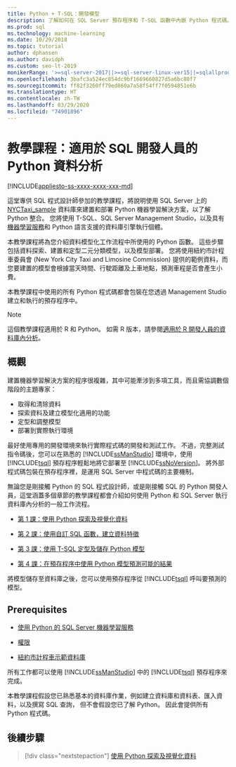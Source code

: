 ```yaml
---
title: Python + T-SQL：開發模型
description: 了解如何在 SQL Server 預存程序和 T-SQL 函數中內嵌 Python 程式碼。
ms.prod: sql
ms.technology: machine-learning
ms.date: 10/29/2018
ms.topic: tutorial
author: dphansen
ms.author: davidph
ms.custom: seo-lt-2019
monikerRange: '>=sql-server-2017||>=sql-server-linux-ver15||=sqlallproducts-allversions'
ms.openlocfilehash: 3bafc3a524ec854dc9bf1669660827d5a6bc80f7
ms.sourcegitcommit: ff82f3260ff79ed860a7a58f54ff7f0594851e6b
ms.translationtype: HT
ms.contentlocale: zh-TW
ms.lasthandoff: 03/29/2020
ms.locfileid: "74901896"
---
```

# <a name="tutorial-python-data-analytics-for-sql-developers"></a>教學課程：適用於 SQL 開發人員的 Python 資料分析
[!INCLUDE[appliesto-ss-xxxx-xxxx-xxx-md](../../includes/appliesto-ss-xxxx-xxxx-xxx-md.md)]

這堂專供 SQL 程式設計師參加的教學課程，將說明使用 SQL Server 上的 [NYCTaxi_sample](demo-data-nyctaxi-in-sql.md) 資料庫來建置和部署 Python 機器學習解決方案，以了解 Python 整合。 您將使用 T-SQL、SQL Server Management Studio，以及具有[機器學習服務](../install/sql-machine-learning-services-windows-install.md)和 Python 語言支援的資料庫引擎執行個體。

本教學課程將為您介紹資料模型化工作流程中所使用的 Python 函數。 這些步驟包括資料探索、建置和定型二元分類模型，以及模型部署。 您將使用紐約市計程車委員會 (New York City Taxi and Limosine Commission) 提供的範例資料，而您要建置的模型會根據當天時間、行駛距離及上車地點，預測車程是否會產生小費。 

本教學課程中使用的所有 Python 程式碼都會包裝在您透過 Management Studio 建立和執行的預存程序中。

> [!NOTE]
> 這個教學課程適用於 R 和 Python。 如需 R 版本，請參閱[適用於 R 開發人員的資料庫內分析](sqldev-in-database-r-for-sql-developers.md)。

## <a name="overview"></a>概觀

建置機器學習解決方案的程序很複雜，其中可能牽涉到多項工具，而且需協調數個階段的主題專家：

+ 取得和清除資料
+ 探索資料及建立模型化適用的功能
+ 定型和調整模型
+ 部署到實際執行環境

最好使用專用的開發環境來執行實際程式碼的開發和測試工作。 不過，完整測試指令碼後，您可以在熟悉的 [!INCLUDE[ssManStudio](../../includes/ssmanstudio-md.md)] 環境中，使用 [!INCLUDE[tsql](../../includes/tsql-md.md)] 預存程序輕鬆地將它部署至 [!INCLUDE[ssNoVersion](../../includes/ssnoversion-md.md)]。 將外部程式碼包裝在預存程序裡，是運用 SQL Server 中程式碼的主要機制。

無論您是剛接觸 Python 的 SQL 程式設計師，或是剛接觸 SQL 的 Python 開發人員，這堂涵蓋多個章節的教學課程都會介紹如何使用 Python 和 SQL Server 執行資料庫內分析的一般工作流程。 

+ [第 1 課：使用 Python 探索及視覺化資料](sqldev-py3-explore-and-visualize-the-data.md)

+ [第 2 課：使用自訂 SQL 函數，建立資料特徵](sqldev-py4-create-data-features-using-t-sql.md)

+ [第 3 課：使用 T-SQL 定型及儲存 Python 模型](sqldev-py5-train-and-save-a-model-using-t-sql.md)

+ [第 4 課：在預存程序中使用 Python 模型預測可能的結果](sqldev-py6-operationalize-the-model.md)

將模型儲存至資料庫之後，您可以使用預存程序從 [!INCLUDE[tsql](../../includes/tsql-md.md)] 呼叫要預測的模型。

## <a name="prerequisites"></a>Prerequisites

+ [使用 Python 的 SQL Server 機器學習服務](../install/sql-machine-learning-services-windows-install.md#verify-installation)

+ [權限](../security/user-permission.md)

+ [紐約市計程車示範資料庫](demo-data-nyctaxi-in-sql.md)

所有工作都可以使用 [!INCLUDE[ssManStudio](../../includes/ssmanstudio-md.md)] 中的 [!INCLUDE[tsql](../../includes/tsql-md.md)] 預存程序來完成。

本教學課程假設您已熟悉基本的資料庫作業，例如建立資料庫和資料表、匯入資料，以及撰寫 SQL 查詢， 但不會假設您已了解 Python。 因此會提供所有 Python 程式碼。 

## <a name="next-steps"></a>後續步驟

> [!div class="nextstepaction"]
> [使用 Python 探索及視覺化資料](sqldev-py3-explore-and-visualize-the-data.md)
